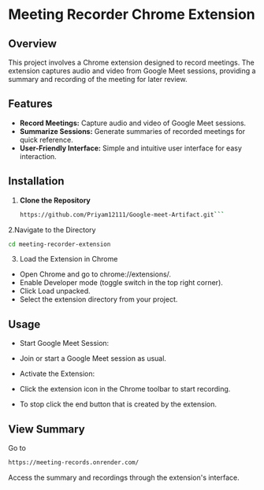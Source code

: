 # Meeting Recorder Chrome Extension

## Overview

This project involves a Chrome extension designed to record meetings. The extension captures audio and video from Google Meet sessions, providing a summary and recording of the meeting for later review.

## Features

- **Record Meetings:** Capture audio and video of Google Meet sessions.
- **Summarize Sessions:** Generate summaries of recorded meetings for quick reference.
- **User-Friendly Interface:** Simple and intuitive user interface for easy interaction.

## Installation

1. **Clone the Repository**

   ```bash
   https://github.com/Priyam12111/Google-meet-Artifact.git```
2.Navigate to the Directory
```bash
cd meeting-recorder-extension
```
3. Load the Extension in Chrome
- Open Chrome and go to chrome://extensions/.
- Enable Developer mode (toggle switch in the top right corner).
- Click Load unpacked.
- Select the extension directory from your project.

## Usage
- Start Google Meet Session:

- Join or start a Google Meet session as usual.
- Activate the Extension:
 
- Click the extension icon in the Chrome toolbar to start recording.
- To stop click the end button that is created by the extension.

## View Summary
Go to 
```bash
https://meeting-records.onrender.com/
```
Access the summary and recordings through the extension's interface.

